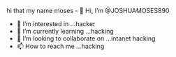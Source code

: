 hi that my name moses - 👋 Hi, I’m @JOSHUAMOSES890
- 👀 I’m interested in ...hacker
- 🌱 I’m currently learning ...hacking
- 💞️ I’m looking to collaborate on ...intanet hacking
- 📫 How to reach me ...hacking

<!---joshua i wanna be best hacker 
JOSHUAMOSES890/JOSHUAMOSES890 is a ✨ special ✨ repository because its `README.md` (this file) appears on your GitHub profile.
You can click the Preview link to take a look at your changes.
---to hacking all internet way >
